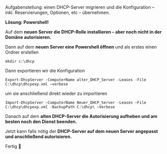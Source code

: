 Aufgabenstellung: einen DHCP-Server migrieren und die Konfiguration – inkl. Reservierungen, Optionen, etc – übernehmen.

**Lösung: Powershell!**

Auf dem **neuen Server die DHCP-Rolle installieren – aber noch nicht in der Domäne autorisieren.**

Dann auf dem **neuen Server eine Powershell öffnen** und als erstes einen Ordner erstellen

```console
mkdir c:\dhcp
```

Dann exportieren wir die Konfiguration

```console
Export-DhcpServer -ComputerName alter_DHCP_Server -Leases -File C:\dhcp\dhcpexp.xml –verbose
```

um sie anschließend direkt wieder zu importieren

```console
Import-DhcpServer –ComputerName Neuer_DHCP_Server -Leases –File C:\dhcp\dhcpexp.xml -BackupPath C:\dhcp\ –Verbose
```

Danach auf dem **alten DHCP-Server die Autorisierung aufheben und am besten noch den Dienst beenden.**

Jetzt kann falls nötig der **DHCP-Server auf dem neuen Server angepasst und anschließend autorisieren.**

Fertig 🙂
